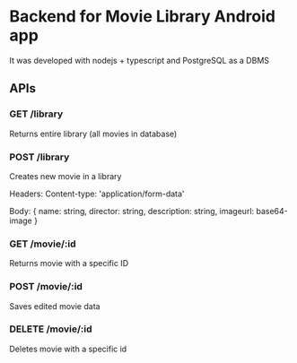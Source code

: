 # Backend for Movie Library Android app

It was developed with nodejs + typescript and PostgreSQL as a DBMS

## APIs

### GET /library
Returns entire library (all movies in database)

### POST /library
Creates new movie in a library

Headers:
Content-type: 'application/form-data'

Body: 
{
name: string, director: string, description: string, imageurl: base64-image }


### GET /movie/:id
Returns movie with a specific ID

### POST /movie/:id
Saves edited movie data

### DELETE /movie/:id
Deletes movie with a specific id
